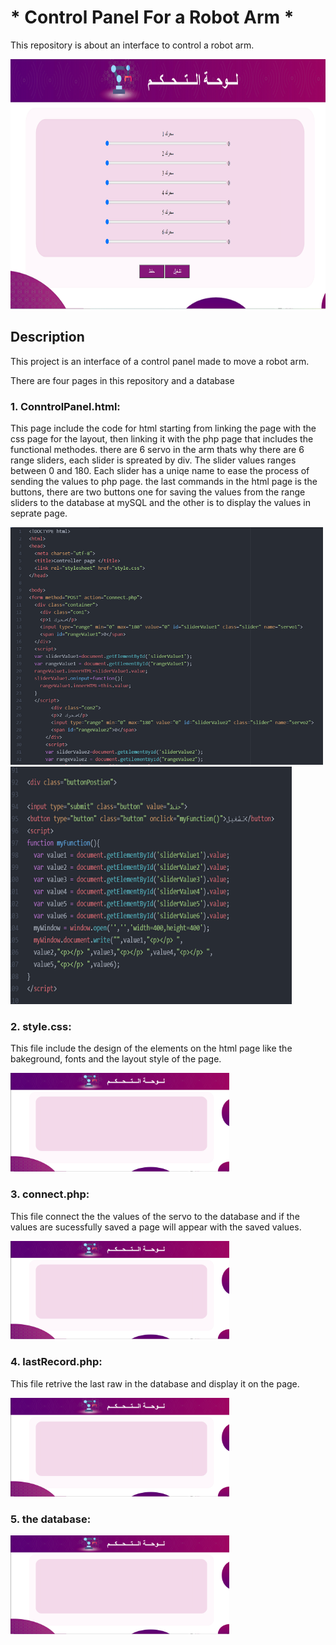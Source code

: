 # * Control Panel For a Robot Arm * 

This repository is about an interface to control a robot arm.
<p><img src="./interface.png" width="800" height="400" title="interface"></p>

 ## Description 
<p>This project is an interface of a control panel made to move a robot arm.</p>
<p>There are four pages in this repository and a database</p>

### 1. ConntrolPanel.html:
 
This page include the code for html starting from linking the page with the css page for the layout, then linking it with the php page that includes the functional methodes.
there are 6 servo in the arm thats why there are 6 range sliders, each slider is spreated by div. The slider values ranges between 0 and 180. 
Each slider has a uniqe name to ease the process of sending the values to php page.
the last commands in the html page is the buttons, there are two buttons one for saving the values from the range sliders to the database at mySQL and the other is to display the values in seprate page.
<div><img src="./htmlpage.png" width="500" height="380" title="htmlpage">
<img src="./buttons.png" width="450" height="380" title="buttons"></div>

### 2. style.css:

This file include the design of the elements on the html page like the bakeground, fonts and the layout style of the page.
<p><img src="./Untitled.png" width="350" title="interface"></p>

### 3. connect.php:

This file connect the the values of the servo to the database and if the values are sucessfully saved a page will appear with the saved values.
<p><img src="./Untitled.png" width="350" title="interface"></p>

### 4. lastRecord.php:

This file retrive the last raw in the database and display it on the page.
<p><img src="./Untitled.png" width="350" title="interface"></p>

### 5. the database:
<p><img src="./Untitled.png" width="350" title="interface"></p>

